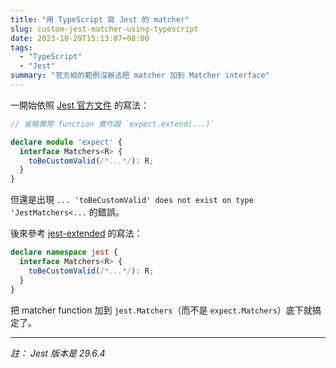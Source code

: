 ```yaml
---
title: "用 TypeScript 寫 Jest 的 matcher"
slug: custom-jest-matcher-using-typescript
date: 2023-10-29T15:13:07+08:00
tags:
  - "TypeScript"
  - "Jest"
summary: "官方給的範例沒辦法把 matcher 加到 Matcher interface"
---
```


一開始依照 [Jest 官方文件](https://jestjs.io/docs/expect#expectextendmatchers) 的寫法：

```typescript
// 省略實際 function 實作跟 `expect.extend(...)`

declare module 'expect' {
  interface Matchers<R> {
    toBeCustomValid(/*...*/): R;
  }
}
```

但還是出現 `... 'toBeCustomValid' does not exist on type 'JestMatchers<...` 的錯誤。

後來參考 [jest-extended](https://github.com/jest-community/jest-extended/blob/main/types/index.d.ts#L429) 的寫法：
```typescript
declare namespace jest {
  interface Matchers<R> {
    toBeCustomValid(/*...*/): R;
  }
}
```

把 matcher function 加到 `jest.Matchers`（而不是 `expect.Matchers`）底下就搞定了。

----

_註： Jest 版本是 29.6.4_
